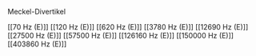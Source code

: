 Meckel-Divertikel

[[70 Hz (E)]]
[[120 Hz (E)]]
[[620 Hz (E)]]
[[3780 Hz (E)]]
[[12690 Hz (E)]]
[[27500 Hz (E)]]
[[57500 Hz (E)]]
[[126160 Hz (E)]]
[[150000 Hz (E)]]
[[403860 Hz (E)]]